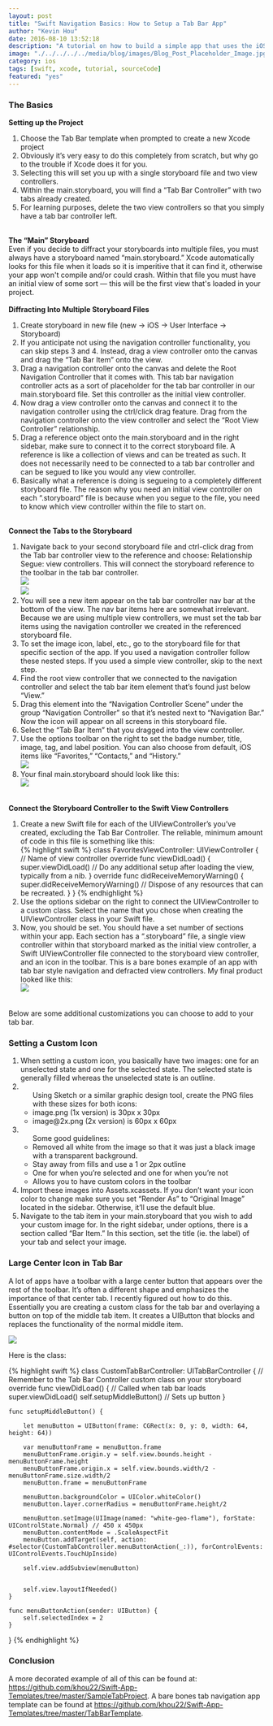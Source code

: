 ```yaml
---
layout: post
title: "Swift Navigation Basics: How to Setup a Tab Bar App"
author: "Kevin Hou"
date: 2016-08-10 13:52:18
description: "A tutorial on how to build a simple app that uses the iOS native navigation bar. It includes extensions and best practices in addition to all the bare bones requirements."
image: "./../../../../media/blog/images/Blog_Post_Placeholder_Image.jpg"
category: ios
tags: [swift, xcode, tutorial, sourceCode]
featured: "yes"
---
```

<h3 class="post-subheader">The Basics</h3>
<b>Setting up the Project</b>
<ol>
  <li>Choose the Tab Bar template when prompted to create a new Xcode project</li>
  <li>Obviously it’s very easy to do this completely from scratch, but why go to the trouble if Xcode does it for you.</li>
  <li>Selecting this will set you up with a single storyboard file and two view controllers.</li>
  <li>Within the main.storyboard, you will find a “Tab Bar Controller” with two tabs already created.</li>
  <li>For learning purposes, delete the two view controllers so that you simply have a tab bar controller left.</li>
</ol>
<br class="post-line-break">
<b>The “Main” Storyboard</b><br>
Even if you decide to diffract your storyboards into multiple files, you must always have a storyboard named “main.storyboard.” Xcode automatically looks for this file when it loads so it is imperitive that it can find it, otherwise your app won't compile and/or could crash. Within that file you must have an initial view of some sort — this will be the first view that's loaded in your project.
<br>
<br class="post-line-break">
<b>Diffracting Into Multiple Storyboard Files</b>
<ol>
  <li>Create storyboard in new file (new -> iOS -> User Interface -> Storyboard)</li>
  <li>If you anticipate not using the navigation controller functionality, you can skip steps 3 and 4. Instead, drag a view controller onto the canvas and drag the “Tab Bar Item” onto the view.</li>
  <li>Drag a navigation controller onto the canvas and delete the Root Navigation Controller that it comes with. This tab bar navigation controller acts as a sort of placeholder for the tab bar controller in our main.storyboard file. Set this controller as the initial view controller.</li>
  <li>Now drag a view controller onto the canvas and connect it to the navigation controller using the ctrl/click drag feature. Drag from the navigation controller onto the view controller and select the “Root View Controller” relationship.</li>
  <li>Drag a reference object onto the main.storyboard and in the right sidebar, make sure to connect it to the correct storyboard file. A reference is like a collection of views and can be treated as such. It does not necessarily need to be connected to a tab bar controller and can be segued to like you would any view controller.</li>
  <li>Basically what a reference is doing is segueing to a completely different storyboard file. The reason why you need an initial view controller on each “.storyboard” file is because when you segue to the file, you need to know which view controller within the file to start on.</li>
</ol>
<br class="post-line-break">
<b>Connect the Tabs to the Storyboard</b>
<ol>
  <li>Navigate back to your second storyboard file and ctrl-click drag from the Tab bar controller view to the reference and choose: Relationship Segue: view controllers. This will connect the storyboard reference to the toolbar in the tab bar controller.<br>
    <img src="./../../../../media/blog/images/Tab-Bar-Navigation/Storyboard_Reference_1.png" class="iPhone-screenshots-medium"><br>
    <img src="./../../../../media/blog/images/Tab-Bar-Navigation/Storyboard_Reference_2.png" class="iPhone-screenshots-medium"><br>
  </li>
  <li>You will see a new item appear on the tab bar controller nav bar at the bottom of the view. The nav bar items here are somewhat irrelevant. Because we are using multiple view controllers, we must set the tab bar items using the navigation controller we created in the referenced storyboard file.</li>
  <li>To set the image icon, label, etc., go to the storyboard file for that specific section of the app. If you used a navigation controller follow these nested steps. If you used a simple view controller, skip to the next step.</li>
  <li>Find the root view controller that we connected to the navigation controller and select the tab bar item element that’s found just below “View.”</li>
  <li>Drag this element into the “Navigation Controller Scene” under the group “Navigation Controller” so that it’s nested next to “Navigation Bar.” Now the icon will appear on all screens in this storyboard file.</li>
  <li>Select the “Tab Bar Item” that you dragged into the view controller.</li>
  <li>Use the options toolbar on the right to set the badge number, title, image, tag, and label position. You can also choose from default, iOS items like “Favorites,” “Contacts,” and “History.”<br>
    <img src="./../../../../media/blog/images/Tab-Bar-Navigation/Setting_Icon.png" class="iPhone-screenshots-medium"><br>
  </li>
  <li>Your final main.storyboard should look like this:<br>
    <img src="./../../../../media/blog/images/Tab-Bar-Navigation/Overview_of_Main_Storyboard.png" class="iPhone-screenshots-large"><br>
  </li>
</ol>
<br class="post-line-break">
<b>Connect the Storyboard Controller to the Swift View Controllers</b>
<ol>
  <li>Create a new Swift file for each of the UIViewController’s you’ve created, excluding the Tab Bar Controller. The reliable, minimum amount of code in this file is something like this:<br>
  {% highlight swift %}
  class FavoritesViewController: UIViewController { // Name of view controller
      override func viewDidLoad() {
          super.viewDidLoad()
          // Do any additional setup after loading the view, typically from a nib.
      }
      override func didReceiveMemoryWarning() {
          super.didReceiveMemoryWarning()
          // Dispose of any resources that can be recreated.
      }
  }
  {% endhighlight %}
  </li>
  <li>Use the options sidebar on the right to connect the UIViewController to a custom class. Select the name that you chose when creating the UIViewController class in your Swift file.</li>
  <li>Now, you should be set. You should have a set number of sections within your app. Each section has a “.storyboard” file, a single view controller within that storyboard marked as the initial view controller, a Swift UIViewController file connected to the storyboard view controller, and an icon in the toolbar. This is a bare bones example of an app with tab bar style navigation and defracted view controllers. My final product looked like this:<br>
  <img src="./../../../../media/blog/images/Tab-Bar-Navigation/Finished_Tab_Bar_Project.png" class="iPhone-screenshots-medium"><br>
  </li>
</ol>
<br class="post-line-break">
Below are some additional customizations you can choose to add to your tab bar.
<br class="post-line-break">
<h3 class="post-subheader">Setting a Custom Icon</h3>
<ol>
  <li>When setting a custom icon, you basically have two images: one for an unselected state and one for the selected state. The selected state is generally filled whereas the unselected state is an outline.</li>
  <li><ul>Using Sketch or a similar graphic design tool, create the PNG files with these sizes for both icons:
    <li>image.png (1x version) is 30px x 30px</li>
    <li>image@2x.png (2x version) is 60px x 60px</li>
  </ul></li>
  <li><ul>Some good guidelines:
    <li>Removed all white from the image so that it was just a black image with a transparent background.</li>
    <li>Stay away from fills and use a 1 or 2px outline</li>
    <li>One for when you’re selected and one for when you’re not</li>
    <li>Allows you to have custom colors in the toolbar</li>
  </ul></li>
  <li>Import these images into Assets.xcassets. If you don’t want your icon color to change make sure you set “Render As” to “Original Image” located in the sidebar. Otherwise, it’ll use the default blue.</li>
  <li>Navigate to the tab item in your main.storyboard that you wish to add your custom image for. In the right sidebar, under options, there is a section called “Bar Item.” In this section, set the title (ie. the label) of your tab and select your image.</li>
</ol>
<h3 class="post-subheader">Large Center Icon in Tab Bar</h3>
A lot of apps have a toolbar with a large center button that appears over the rest of the toolbar. It’s often a different shape and emphasizes the importance of that center tab. I recently figured out how to do this. Essentially you are creating a custom class for the tab bar and overlaying a button on top of the middle tab item. It creates a UIButton that blocks and replaces the functionality of the normal middle item.

<img src="./../../../../media/blog/images/Tab-Bar-Navigation/Large_Center_Icon.png" class="iPhone-screenshots-medium"><br>

Here is the class:<br>

{% highlight swift %}
class CustomTabBarController: UITabBarController {
    // Remember to the Tab Bar Controller custom class on your storyboard
    override func viewDidLoad() { // Called when tab bar loads
        super.viewDidLoad()
        self.setupMiddleButton() // Sets up button
    }

    func setupMiddleButton() {

        let menuButton = UIButton(frame: CGRect(x: 0, y: 0, width: 64, height: 64))

        var menuButtonFrame = menuButton.frame
        menuButtonFrame.origin.y = self.view.bounds.height - menuButtonFrame.height
        menuButtonFrame.origin.x = self.view.bounds.width/2 - menuButtonFrame.size.width/2
        menuButton.frame = menuButtonFrame

        menuButton.backgroundColor = UIColor.whiteColor()
        menuButton.layer.cornerRadius = menuButtonFrame.height/2

        menuButton.setImage(UIImage(named: "white-geo-flame"), forState: UIControlState.Normal) // 450 x 450px
        menuButton.contentMode = .ScaleAspectFit
        menuButton.addTarget(self, action: #selector(CustomTabController.menuButtonAction(_:)), forControlEvents: UIControlEvents.TouchUpInside)

        self.view.addSubview(menuButton)


        self.view.layoutIfNeeded()
    }

    func menuButtonAction(sender: UIButton) {
        self.selectedIndex = 2
    }
}
{% endhighlight %}

<h3 class="post-subheader">Conclusion</h3>
A more decorated example of all of this can be found at: <a href="https://github.com/khou22/Swift-App-Templates/tree/master/SampleTabProject" target="_blank">https://github.com/khou22/Swift-App-Templates/tree/master/SampleTabProject</a>. A bare bones tab navigation app template can be found at <a href="https://github.com/khou22/Swift-App-Templates/tree/master/TabBarTemplate" target="_blank">https://github.com/khou22/Swift-App-Templates/tree/master/TabBarTemplate</a>.
